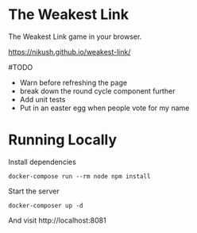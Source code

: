 The Weakest Link
================
The Weakest Link game in your browser.

https://nikush.github.io/weakest-link/


#TODO
- Warn before refreshing the page
- break down the round cycle component further
- Add unit tests
- Put in an easter egg when people vote for my name


# Running Locally
Install dependencies

    docker-compose run --rm node npm install

Start the server

    docker-composer up -d

And visit http://localhost:8081
